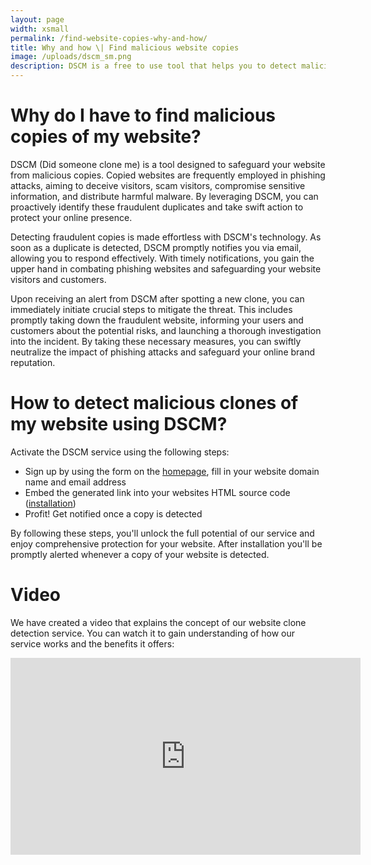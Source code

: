 ```yaml
---
layout: page
width: xsmall
permalink: /find-website-copies-why-and-how/
title: Why and how \| Find malicious website copies
image: /uploads/dscm_sm.png
description: DSCM is a free to use tool that helps you to detect malicious clones of your website. You need to fill in your website's domain name and email address to start detecting clones of your website.
---
```


# Why do I have to find malicious copies of my website?

DSCM (Did someone clone me) is a tool designed to safeguard your website from malicious copies. Copied websites are frequently employed in phishing attacks, aiming to deceive visitors, scam visitors, compromise sensitive information, and distribute harmful malware. By leveraging DSCM, you can proactively identify these fraudulent duplicates and take swift action to protect your online presence.

Detecting fraudulent copies is made effortless with DSCM's technology. As soon as a duplicate is detected, DSCM promptly notifies you via email, allowing you to respond effectively. With timely notifications, you gain the upper hand in combating phishing websites and safeguarding your website visitors and customers.

Upon receiving an alert from DSCM after spotting a new clone, you can immediately initiate crucial steps to mitigate the threat. This includes promptly taking down the fraudulent website, informing your users and customers about the potential risks, and launching a thorough investigation into the incident. By taking these necessary measures, you can swiftly neutralize the impact of phishing attacks and safeguard your online brand reputation.

# How to detect malicious clones of my website using DSCM?

Activate the DSCM service using the following steps:
- Sign up by using the form on the <a href="/">homepage</a>, fill in your website domain name and email address
- Embed the generated link into your websites HTML source code (<a href="/installation">installation</a>)
- Profit! Get notified once a copy is detected

By following these steps, you'll unlock the full potential of our service and enjoy comprehensive protection for your website. After installation you'll be promptly alerted whenever a copy of your website is detected.

# Video

We have created a video that explains the concept of our website clone detection service. You can watch it to gain understanding of how our service works and the benefits it offers:
<center><iframe width="560" height="315" src="https://www.youtube.com/embed/Vn6cuEaXwYw" title="YouTube video player" frameborder="0" allow="accelerometer; autoplay; clipboard-write; encrypted-media; gyroscope; picture-in-picture" allowfullscreen></iframe></center>
